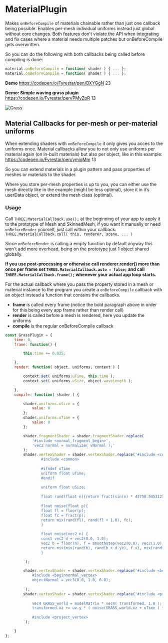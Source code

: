 # MaterialPlugin
Makes `onBeforeCompile` of materials chainable rather than just one callback being possible. Enables per-mesh individual uniforms instead just global without core changes. Both features don't violate the API when integrating and fix cases where a material needs multiple patches but onBeforeCompile gets overwritten.

So you can do the following with both callbacks being called before compiling is done:

```javascript
material.onBeforeCompile = function( shader ) { ... };
material.onBeforeCompile = function( shader ) { ... };
```

**Demo**
https://codepen.io/Fyrestar/pen/BXYGgN 23

**Demo: Simple waving grass plugin**
https://codepen.io/Fyrestar/pen/PMyZpR 13

![Grass](https://aws1.discourse-cdn.com/standard17/uploads/threejs/original/2X/0/0750e7c58e6ed590255a08621a0ad3b9c21c4d74.gif)

## Material Callbacks for per-mesh or per-material uniforms

When extending shaders with `onBeforeCompile` it only gives you acces to the uniforms once. Material callbacks allow you to not only use uniforms per material again (on in-built materials) but also per object, like in this example:
https://codepen.io/Fyrestar/pen/ymjqMm 13

So you can extend materials in a plugin pattern and pass properties of meshes or materials to the shader.

Where you store per-mesh properties is up to you, you can either use the mesh directly like in the example (might be less optimal), store it in it’s userData object, or extend the mesh class (optimal).

### Usage

Call `THREE.MaterialCallback.use();` at the beginning of your app to apply it to the prototype of Mesh and SkinnedMesh, if you want it manually or need `onBeforeRender` yourself, just call within your callback: `THREE.MaterialCallback.call( this, renderer, scene, ... )`

Since `onBeforeRender` is calling a empty function by default anyway this won't add more overhead, being on the prototype just 1 object shared globally.

**If you use post-processing or otherwise call renderer.render() more than once per frame set `THREE.MaterialCallback.auto = false;` and call `THREE.MaterialCallback.frame();` whenever your actual app loop starts.**


For the actual callback where you pass the property stored in a mesh or material instance to the program you create a `onBeforeCompile` callback with an object instead a function that contains the callbacks.

 - **frame** is called every frame (notice the bold paragraph above in order for this being every app frame rather than render call)
 - **render** is called before a mesh is rendered, here you update the uniforms
 - **compile** is the regular onBeforeCompile callback

```javascript
const GrassPlugin = {
    time: 0,
    frame: function() {

        this.time += 0.025;

    },
    render: function( object, uniforms, context ) {

        context.set( uniforms.uTime, this.time );
        context.set( uniforms.uSize, object.waveLength );

    },
    compile: function( shader ) {

        shader.uniforms.uSize = {
            value: 0
        };
        shader.uniforms.uTime = {
            value: 0
        };

        shader.fragmentShader = shader.fragmentShader.replace(
            '#include <normal_fragment_begin>',
            'vec3 normal = normalize( vNormal );'
        );
        shader.vertexShader = shader.vertexShader.replace('#include <common>', `
                #include <common>
                
                #ifndef uTime
                uniform float uTime;
                #endif
                
                uniform float uSize;
                
                float rand(float n){return fract(sin(n) * 43758.5453123);}
                
                float noise(float p){
                float fl = floor(p);
                float fc = fract(p);
                return mix(rand(fl), rand(fl + 1.0), fc);
                }
                
                float noise(vec2 n) {
                const vec2 d = vec2(0.0, 1.0);
                vec2 b = floor(n), f = smoothstep(vec2(0.0), vec2(1.0), fract(n));
                return mix(mix(rand(b), rand(b + d.yx), f.x), mix(rand(b + d.xy), rand(b + d.yy), f.x), f.y);
                }

        `);

        shader.vertexShader = shader.vertexShader.replace('#include <beginnormal_vertex>', `
            #include <beginnormal_vertex>
            objectNormal = vec3(0.0, 1.0, 0.0);
        
        `);
        shader.vertexShader = shader.vertexShader.replace('#include <project_vertex>', `
            
            vec4 GRASS_world = modelMatrix * vec4( transformed, 1.0 );
            transformed.xz += uv.y * ( noise(GRASS_world.xz + uTime ) * uSize );
            
            #include <project_vertex>
        `);

    }
};
```
